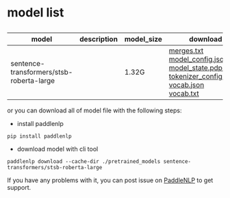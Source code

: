 #  model list

##  

| model  | description | model_size  | download         |
| --- | --- | --- | --- |
|sentence-transformers/stsb-roberta-large|  | 1.32G | [merges.txt](https://bj.bcebos.com/paddlenlp/models/community/sentence-transformers/stsb-roberta-large/merges.txt)<br>[model_config.json](https://bj.bcebos.com/paddlenlp/models/community/sentence-transformers/stsb-roberta-large/model_config.json)<br>[model_state.pdparams](https://bj.bcebos.com/paddlenlp/models/community/sentence-transformers/stsb-roberta-large/model_state.pdparams)<br>[tokenizer_config.json](https://bj.bcebos.com/paddlenlp/models/community/sentence-transformers/stsb-roberta-large/tokenizer_config.json)<br>[vocab.json](https://bj.bcebos.com/paddlenlp/models/community/sentence-transformers/stsb-roberta-large/vocab.json)<br>[vocab.txt](https://bj.bcebos.com/paddlenlp/models/community/sentence-transformers/stsb-roberta-large/vocab.txt) |

or you can download all of model file with the following steps:

* install paddlenlp

```shell
pip install paddlenlp
```

* download model with cli tool

```shell
paddlenlp download --cache-dir ./pretrained_models sentence-transformers/stsb-roberta-large
```

If you have any problems with it, you can post issue on [PaddleNLP](https://github.com/PaddlePaddle/PaddleNLP) to get support.
